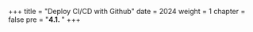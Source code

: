 +++
title = "Deploy CI/CD with Github"
date = 2024
weight = 1
chapter = false
pre = "<b>4.1. </b>"
+++
